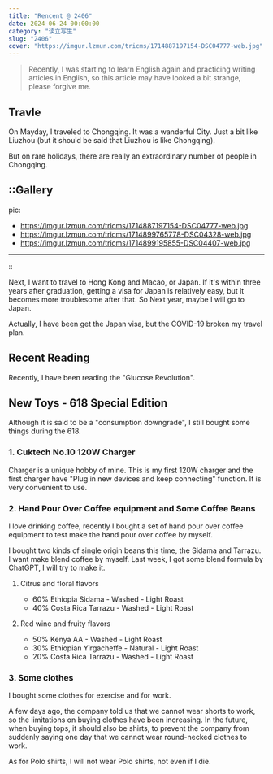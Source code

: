 ```yaml
---
title: "Rencent @ 2406"
date: 2024-06-24 00:00:00
category: "读立写生"
slug: "2406"
cover: "https://imgur.lzmun.com/tricms/1714887197154-DSC04777-web.jpg"
---
```


> Recently, I was starting to learn English again and practicing writing articles in English, so this article may have looked a bit strange, please forgive me.

## Travle

On Mayday, I traveled to Chongqing. It was a wanderful City. Just a bit like Liuzhou (but it should be said that Liuzhou is like Chongqing).

But on rare holidays, there are really an extraordinary number of people in Chongqing. 

::Gallery
---
pic:
  - https://imgur.lzmun.com/tricms/1714887197154-DSC04777-web.jpg
  - https://imgur.lzmun.com/tricms/1714899765778-DSC04328-web.jpg
  - https://imgur.lzmun.com/tricms/1714899195855-DSC04407-web.jpg
---
::

Next, I want to travel to Hong Kong and Macao, or Japan. If it's within three years after graduation, getting a visa for Japan is relatively easy, but it becomes more troublesome after that. So Next year, maybe I will go to Japan.

Actually, I have been get the Japan visa, but the COVID-19 broken my travel plan.

## Recent Reading

Recently, I have been reading the "Glucose Revolution". 

## New Toys - 618 Special Edition

Although it is said to be a "consumption downgrade", I still bought some things during the 618.

### 1. Cuktech No.10 120W Charger

Charger is a unique hobby of mine. This is my first 120W charger and the first charger have "Plug in new devices and keep connecting" function. It is very convenient to use. 

### 2. Hand Pour Over Coffee equipment and Some Coffee Beans

I love drinking coffee, recently I bought a set of hand pour over coffee equipment to test make the hand pour over coffee by myself.

I bought two kinds of single origin beans this time, the Sidama and Tarrazu. I want make blend coffee by myself. Last week, I got some blend formula by ChatGPT, I will try to make it.

1. Citrus and floral flavors

   - 60% Ethiopia Sidama - Washed - Light Roast
   - 40% Costa Rica Tarrazu - Washed - Light Roast

2. Red wine and fruity flavors

   - 50% Kenya AA - Washed - Light Roast
   - 30% Ethiopian Yirgacheffe - Natural - Light Roast
   - 20% Costa Rica Tarrazu - Washed - Light Roast

### 3. Some clothes

I bought some clothes for exercise and for work.

A few days ago, the company told us that we cannot wear shorts to work, so the limitations on buying clothes have been increasing. In the future, when buying tops, it should also be shirts, to prevent the company from suddenly saying one day that we cannot wear round-necked clothes to work.

As for Polo shirts, I will not wear Polo shirts, not even if I die.


